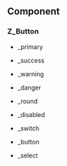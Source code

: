 ## Component

### Z_Button

- \_primary
- \_success
- \_warning
- \_danger
- \_round
- \_disabled

- \_switch
- \_button
- \_select

